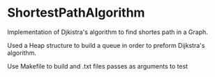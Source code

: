 # ShortestPathAlgorithm
 Implementation of Djkistra's algorithm to find shortes path in a Graph.
 
 Used a Heap structure to build a queue in order to preform Dijkstra's algorithm.
 
 Use Makefile to build and .txt files passes as arguments to test
